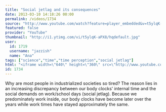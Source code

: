 ```yaml
---
title: "Social jetlag and its consequences"
date: 2013-03-10 14:18:26 00:00
permalink: /videos/1734
source: "http://www.youtube.com/watch?feature=player_embedded&v=t5ylqK-aPX8"
featured: false
provider: "YouTube"
thumbnail: "http://i1.ytimg.com/vi/t5ylqK-aPX8/hqdefault.jpg"
user:
  id: 1719
  username: "jazzish"
  name: "Ana"
tags: ["science","time","time perception","social jetlag"]
html: "<iframe width=\"640\" height=\"360\" src=\"http://www.youtube.com/embed/t5ylqK-aPX8?wmode=transparent&feature=oembed\" frameborder=\"0\" allowfullscreen></iframe>"
id: 1734
---
```


Why are most people in industrialized societies so tired? The reason lies in an increasing discrepancy between our body clocks' internal time and the social demands on work/school days (social jetlag). Because we predominately work inside, our body clocks have become later over the years while work times have stayed approximately the same.